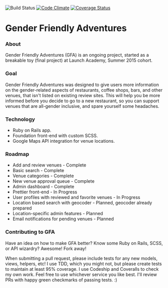 ![Build Status](https://codeship.com/projects/d9986f00-0afe-0133-67ba-2696e3e4b295/status?branch=master) [![Code Climate](https://codeclimate.com/github/KellyTeresa/gender-friendly-adventures/badges/gpa.svg)](https://codeclimate.com/github/KellyTeresa/gender-friendly-adventures) [![Coverage Status](https://coveralls.io/repos/KellyTeresa/gender-friendly-adventures/badge.svg?branch=master&service=github)](https://coveralls.io/github/KellyTeresa/gender-friendly-adventures?branch=master)

# Gender Friendly Adventures

### About
Gender Friendly Adventures (GFA) is an ongoing project, started as a breakable toy (final project) at Launch Academy, Summer 2015 cohort.

### Goal
Gender Friendly Adventures was designed to give users more information on the gender-related aspects of restaurants, coffee shops, bars, and other venues, that isn't listed on existing review sites. This will help you be more informed before you decide to go to a new restaurant, so you can support venues that are all-gender inclusive, and spare yourself some headaches.

### Technology
* Ruby on Rails app.
* Foundation front-end with custom SCSS.
* Google Maps API integration for venue locations.

### Roadmap
* Add and review venues - Complete
* Basic search - Complete
* Venue categories - Complete
* New venue approval queue - Complete
* Admin dashboard - Complete
* Prettier front-end - In Progress
* User profiles with reviewed and favorite venues - In Progress
* Location based search with geocoder - Planned, geocoder already prepared
* Location-specific admin features - Planned
* Email notifications for pending venues - Planned

### Contributing to GFA
Have an idea on how to make GFA better? Know some Ruby on Rails, SCSS, or API wizardry? Awesome! Fork away!

When submitting a pull request, please include tests for any new models, views, helpers, etc! I use TDD, which you might not, but please create tests to maintain at least 95% coverage. I use Codeship and Coveralls to check my own work. Feel free to use whichever service you like best. I'll review PRs with happy green checkmarks of passing tests. :)
